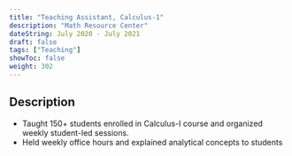 ```yaml
---
title: "Teaching Assistant, Calculus-1"
description: "Math Resource Center"
dateString: July 2020 - July 2021
draft: false
tags: ["Teaching"]
showToc: false
weight: 302
--- 
```

## Description
- Taught 150+ students enrolled in Calculus-I course and organized weekly student-led sessions.
- Held weekly office hours and explained analytical concepts to students

